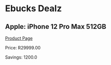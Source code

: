 
# Ebucks Dealz
## Apple: iPhone 12 Pro Max 512GB
[Product Page](https://www.ebucks.com/web/shop/productSelected.do?prodId=1069575392&catId=1126033699)

Price: R29999.00

Savings: 1200.0


	